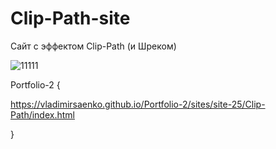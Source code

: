 # Clip-Path-site

Сайт с эффектом Clip-Path (и Шреком)

![11111](https://user-images.githubusercontent.com/56477695/116584157-bcb52300-a91f-11eb-9ba3-fd3521cc990b.jpg)

Portfolio-2 {
 
https://vladimirsaenko.github.io/Portfolio-2/sites/site-25/Clip-Path/index.html

}
